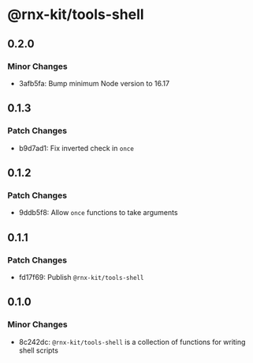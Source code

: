 # @rnx-kit/tools-shell

## 0.2.0

### Minor Changes

- 3afb5fa: Bump minimum Node version to 16.17

## 0.1.3

### Patch Changes

- b9d7ad1: Fix inverted check in `once`

## 0.1.2

### Patch Changes

- 9ddb5f8: Allow `once` functions to take arguments

## 0.1.1

### Patch Changes

- fd17f69: Publish `@rnx-kit/tools-shell`

## 0.1.0

### Minor Changes

- 8c242dc: `@rnx-kit/tools-shell` is a collection of functions for writing shell
  scripts
